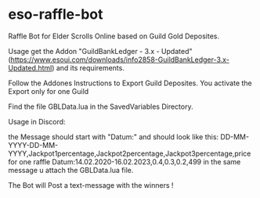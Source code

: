 # eso-raffle-bot
Raffle Bot for Elder Scrolls Online based on Guild Gold Deposites.

Usage 
get the Addon "GuildBankLedger - 3.x - Updated" (https://www.esoui.com/downloads/info2858-GuildBankLedger-3.x-Updated.html) and its requirements.

Follow the Addones Instructions to Export Guild Deposites.
You activate the Export only for one Guild

Find the file GBLData.lua in the SavedVariables Directory.

Usage in Discord:

the Message should start with "Datum:" 
and should look like this:
DD-MM-YYYY-DD-MM-YYYY,Jackpot1percentage,Jackpot2percentage,Jackpot3percentage,price for one raffle
Datum:14.02.2020-16.02.2023,0.4,0.3,0.2,499
 in the same message u attach the GBLData.lua file.
 
 The Bot will Post a text-message with the winners !
 
 
